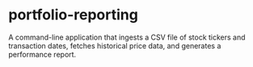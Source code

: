 # portfolio-reporting
A command-line application that ingests a CSV file of stock tickers and transaction dates, fetches historical price data, and generates a performance report.
